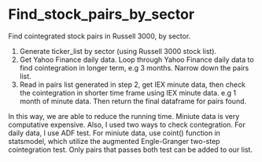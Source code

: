 # Find_stock_pairs_by_sector
Find cointegrated stock pairs in Russell 3000, by sector.

  1. Generate ticker_list by sector (using Russell 3000 stock list). 
  2. Get Yahoo Finance daily data. Loop through Yahoo Finance daily data to find cointegration in longer term, e.g 3 months. Narrow down the pairs list.
  3. Read in pairs list generated in step 2, get IEX minute data, then check the cointegration in shorter time frame using IEX minute data. e.g 1 month of minute data. Then return the final dataframe for pairs found.

In this way, we are able to reduce the running time. Miniute data is very computative expensive. Also, I used two ways to check contegration. For daily data, I use ADF test. For miniute data, use coint() function in statsmodel, which utilize the augmented Engle-Granger two-step cointegration test. Only pairs that passes both test can be added to our list.
